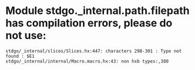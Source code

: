 # Module stdgo._internal.path.filepath has compilation errors, please do not use:
```
stdgo/_internal/slices/Slices.hx:447: characters 298-301 : Type not found : $E1
stdgo/_internal/internal/Macro.macro.hx:43: non hxb types:,380

```

